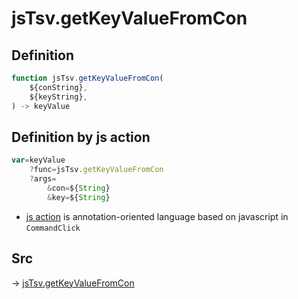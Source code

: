 # jsTsv.getKeyValueFromCon

## Definition

```js.js
function jsTsv.getKeyValueFromCon(
	${conString},
	${keyString},
) -> keyValue
```


## Definition by js action

```js.js
var=keyValue
	?func=jsTsv.getKeyValueFromCon
	?args=
		&con=${String}
		&key=${String}
```

- [js action](#) is annotation-oriented language based on javascript in `CommandClick`



## Src

-> [jsTsv.getKeyValueFromCon](https://github.com/puutaro/CommandClick/blob/master/app/src/main/java/com/puutaro/commandclick/fragment_lib/terminal_fragment/js_interface/tsv/JsTsv.kt#L126)


